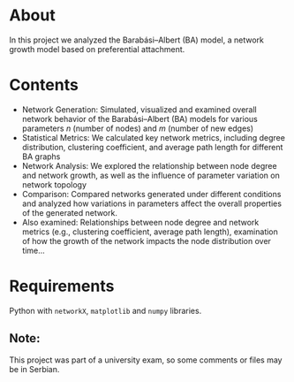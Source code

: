 # About
In this project we analyzed the Barabási–Albert (BA) model, a network growth model based on preferential attachment. 

# Contents
* Network Generation: Simulated, visualized and examined overall network behavior of the Barabási–Albert (BA) models for various parameters *n* (number of nodes) and *m* (number of new edges)
* Statistical Metrics: We calculated key network metrics, including degree distribution, clustering coefficient, and average path length for different BA graphs 
* Network Analysis: We explored the relationship between node degree and network growth, as well as the influence of parameter variation on network topology
* Comparison: Compared networks generated under different conditions and analyzed how variations in parameters affect the overall properties of the generated network.
* Also examined: Relationships between node degree and network metrics (e.g., clustering coefficient, average path length), examination of how the growth of the network impacts the node distribution over time...

# Requirements
Python with `networkX`, `matplotlib` and `numpy` libraries.

## Note: 
This project was part of a university exam, so some comments or files may be in Serbian.
